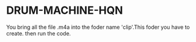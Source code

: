 # DRUM-MACHINE-HQN
You bring all the file .m4a into the foder name 'clip'.This foder you have to create.
then run the code.
